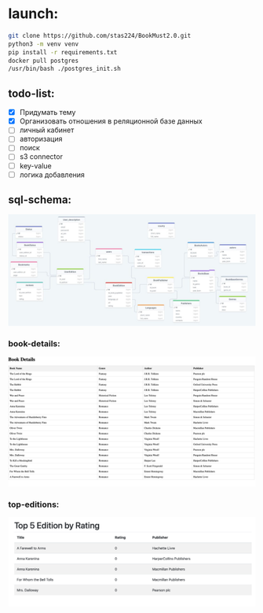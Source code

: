 # launch:
```sh
git clone https://github.com/stas224/BookMust2.0.git
python3 -m venv venv
pip install -r requirements.txt
docker pull postgres
/usr/bin/bash ./postgres_init.sh
```
## todo-list:
- [x] Придумать тему 
- [x] Организовать отношения в реляционной базе данных
- [ ] личный кабинет
- [ ] авторизация
- [ ] поиск
- [ ] s3 connector
- [ ] key-value
- [ ] логика добавления

## sql-schema:
![sql-schema.jpg](media/sql-schema.jpg)


### book-details:
![book-details.png](media/book-details.png)

### top-editions:
![top-editions.png](media/top-editions.png)
